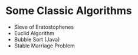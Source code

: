 # Some Classic Algorithms

- Sieve of Eratostophenes
- Euclid Algorithm
- Bubble Sort (Java)
- Stable Marriage Problem
